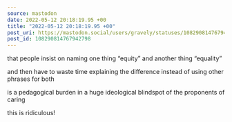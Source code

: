 ```yaml
---
source: mastodon
date: 2022-05-12 20:18:19.95 +00
title: "2022-05-12 20:18:19.95 +00"
post_uri: https://mastodon.social/users/gravely/statuses/108290814767942798
post_id: 108290814767942798
---
```

that people insist on naming one thing “equity” and another thing “equality”

and then have to waste time explaining the difference instead of using other phrases for both

is a pedagogical burden in a huge ideological blindspot of the proponents of caring

this is ridiculous!



